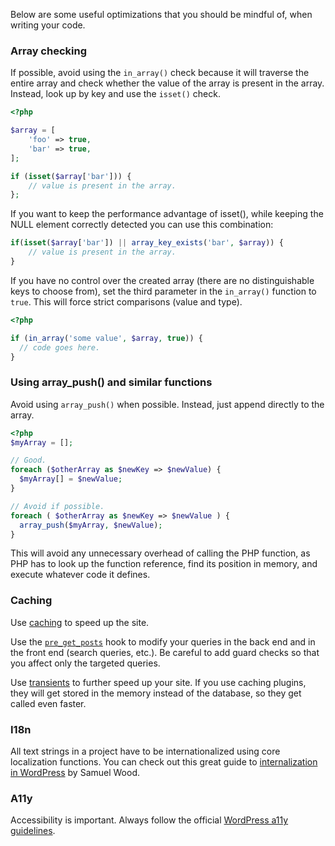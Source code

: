 Below are some useful optimizations that you should be mindful of, when writing your code.

### Array checking

If possible, avoid using the `in_array()` check because it will traverse the entire array and check whether the value of the array is present in the array. Instead, look up by key and use the `isset()` check.

```php
<?php

$array = [
    'foo' => true,
    'bar' => true,
];

if (isset($array['bar'])) {
    // value is present in the array.
};
```

If you want to keep the performance advantage of isset(), while keeping the NULL element correctly detected you can use this combination:

```php
if(isset($array['bar']) || array_key_exists('bar', $array)) {
    // value is present in the array.
}
```

If you have no control over the created array (there are no distinguishable keys to choose from), set the third parameter in the `in_array()` function to `true`. This will force strict comparisons (value and type).

```php
<?php

if (in_array('some value', $array, true)) {
  // code goes here.
}
```

### Using array_push() and similar functions

Avoid using `array_push()` when possible. Instead, just append directly to the array.

```php
<?php
$myArray = [];

// Good.
foreach ($otherArray as $newKey => $newValue) {
  $myArray[] = $newValue;
}

// Avoid if possible.
foreach ( $otherArray as $newKey => $newValue ) {
  array_push($myArray, $newValue);
}
```

This will avoid any unnecessary overhead of calling the PHP function, as PHP has to look up the function reference, find its position in memory, and execute whatever code it defines.

### Caching

Use [caching](https://10up.github.io/Engineering-Best-Practices/php/#the-object-cache) to speed up the site.

Use the [`pre_get_posts`](https://developer.wordpress.org/reference/hooks/pre_get_posts/) hook to modify your queries in the back end and in the front end (search queries, etc.). Be careful to add guard checks so that you affect only the targeted queries.

Use [transients](https://developer.wordpress.org/apis/handbook/transients/) to further speed up your site. If you use caching plugins, they will get stored in the memory instead of the database, so they get called even faster.

### I18n

All text strings in a project have to be internationalized using core localization functions. You can check out this great guide to [internalization in WordPress](ottopress.com/2012/internationalization-youre-probably-doing-it-wrong/) by Samuel Wood.

### A11y

Accessibility is important. Always follow the official [WordPress a11y guidelines](https://make.wordpress.org/accessibility/handbook/).
